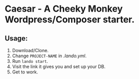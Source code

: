 # Caesar - A Cheeky Monkey Wordpress/Composer starter.

## Usage:

1. Download/Clone.
2. Change `PROJECT-NAME` in _.lando.yml_.
2. Run `lando start`.
3. Visit the link it gives you and set up your DB.
4. Get to work.
